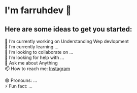 # I'm farruhdev 👋     

## Here are some ideas to get you started:

  🔭 I’m currently working on Understanding Wep devlopment  
  🌱 I’m currently learning ...        
  👯 I’m looking to collaborate on ...  
  🤔 I’m looking for help with ...  
  💬 Ask me about Anything  
  📫 How to reach me:   [Instagram](https://www.instagram.com/)   

  😄 Pronouns: ...  
  ⚡ Fun fact: ...  

